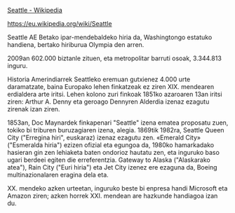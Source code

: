 [Seattle - Wikipedia](https://en.wikipedia.org/wiki/Seattle)

https://eu.wikipedia.org/wiki/Seattle

Seattle AE Betako ipar-mendebaldeko hiria da, Washingtongo estatuko handiena, bertako hiriburua Olympia den arren.

2009an 602.000 biztanle zituen, eta metropolitar barruti osoak, 3.344.813 inguru.

Historia
Amerindiarrek Seattleko eremuan gutxienez 4.000 urte daramatzate, baina Europako lehen finkatzeak ez ziren XIX. mendearen erdialdera arte iritsi.
Lehen kolono zuri finkoak 1851ko azaroaren 13an iritsi ziren: Arthur A. Denny eta geroago Dennyren Alderdia izenaz ezagutu zirenak izan ziren.

1853an, Doc Maynardek finkapenari "Seattle" izena ematea proposatu zuen, tokiko bi triburen buruzagiaren izena, alegia. 1869tik 1982ra, Seattle Queen City
("Erregina hiri", euskaraz) izenaz ezagutu zen. «Emerald City» ("Esmeralda hiria") ezizen ofizial eta egungoa da, 1980ko hamarkadako hasieran gin zen lehiaketa
baten ondorioz hautatu zen, eta inguruko baso ugari berdeei egiten die erreferentzia. Gateway to Alaska ("Alaskarako atea"), Rain City ("Euri hiria") eta
Jet City izenez ere ezaguna da, Boeing multinazionalaren eragina dela eta.

XX. mendeko azken urteetan, inguruko beste bi enpresa handi Microsoft eta Amazon ziren; azken horrek XXI. mendean are hazkunde handiagoa izan du.

<!---
cspell:locale eu,en
cspell:words Seattle Queen Rain Emerald Denny Olympia Maynardek Dennyren Alaskarako

cspell:words # Possibly correct words
cspell:ignore handiena finkatzeak zirenak urteetan handiagoa
--->
